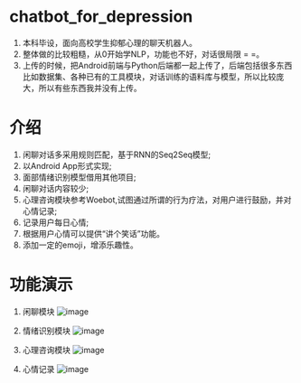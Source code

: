 # chatbot_for_depression
1. 本科毕设，面向高校学生抑郁心理的聊天机器人。
2. 整体做的比较粗糙，从0开始学NLP，功能也不好，对话很局限 = =。
3. 上传的时候，把Android前端与Python后端都一起上传了，后端包括很多东西比如数据集、各种已有的工具模块，对话训练的语料库与模型，所以比较庞大，所以有些东西我并没有上传。
# 介绍
1. 闲聊对话多采用规则匹配，基于RNN的Seq2Seq模型;
2. 以Android App形式实现;
3. 面部情绪识别模型借用其他项目;
4. 闲聊对话内容较少;
5. 心理咨询模块参考Woebot,试图通过所谓的行为疗法，对用户进行鼓励，并对心情记录;
6. 记录用户每日心情;
7. 根据用户心情可以提供“讲个笑话”功能。
8. 添加一定的emoji，增添乐趣性。

# 功能演示
1. 闲聊模块
![image](https://user-images.githubusercontent.com/33863441/113966543-d9e75c00-9861-11eb-9491-046741379da3.png)

2. 情绪识别模块
![image](https://user-images.githubusercontent.com/33863441/113966556-df44a680-9861-11eb-8f46-fefbdaf978ad.png)

3. 心理咨询模块
![image](https://user-images.githubusercontent.com/33863441/113966567-e53a8780-9861-11eb-90bc-f8fc6beb300a.png)

4. 心情记录
![image](https://user-images.githubusercontent.com/33863441/113966580-ea97d200-9861-11eb-8c83-72f75358f248.png)
